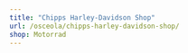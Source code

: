 ```yaml
---
title: "Chipps Harley-Davidson Shop"
url: /osceola/chipps-harley-davidson-shop/
shop: Motorrad
---
```

